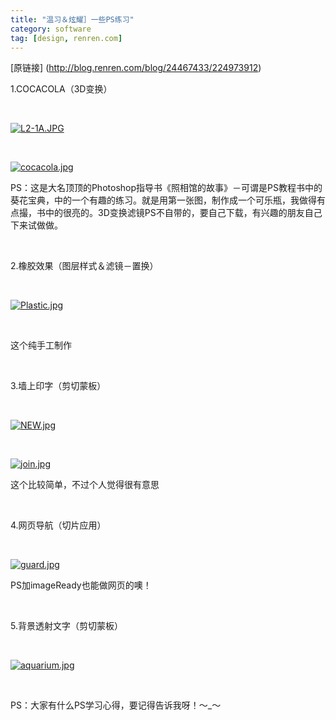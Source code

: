 ```yaml
---
title: "温习＆炫耀］一些PS练习"
category: software
tag: [design, renren.com]
---
```


[原链接] (http://blog.renren.com/blog/24467433/224973912)

<p>1.COCACOLA（3D变换）</p><p>&nbsp;</p><p><a target="_blank" href="http://fm151.img.xiaonei.com/blog/20070809/17/52/A314198331588MUS.jpg"></a><a target="_blank" href="http://fm151.img.xiaonei.com/blog/20070809/18/03/A378192380355MUS.JPG"><img alt="L2-1A.JPG" src="http://fm151.img.xiaonei.com/blog/20070809/18/03/A378192380355MUS.JPG"></a></p><p>&nbsp;</p><p><a target="_blank" href="http://fm141.img.xiaonei.com/blog/20070809/18/03/A380839629746OXC.jpg"><img alt="cocacola.jpg" src="http://fm141.img.xiaonei.com/blog/20070809/18/03/A380839629746OXC.jpg"></a></p><p>PS：这是大名顶顶的Photoshop指导书《照相馆的故事》－可谓是PS教程书中的葵花宝典，中的一个有趣的练习。就是用第一张图，制作成一个可乐瓶，我做得有点撮，书中的很亮的。3D变换滤镜PS不自带的，要自己下载，有兴趣的朋友自己下来试做做。</p><p>&nbsp;</p><p>2.橡胶效果（图层样式＆滤镜－置换）</p><p>&nbsp;</p><p><a target="_blank" href="http://fm161.img.xiaonei.com/blog/20070809/18/08/A411184045517MUS.jpg"><img alt="Plastic.jpg" src="http://fm161.img.xiaonei.com/blog/20070809/18/08/A411184045517MUS.jpg"></a></p><p>&nbsp;</p><p>这个纯手工制作</p><p>&nbsp;</p><p>3.墙上印字（剪切蒙板）</p><p>&nbsp;</p><p><a target="_blank" href="http://fm171.img.xiaonei.com/blog/20070809/18/16/A459065324367OXC.jpg"><img alt="NEW.jpg" src="http://fm171.img.xiaonei.com/blog/20070809/18/16/A459065324367OXC.jpg"></a></p><p>&nbsp;</p><p><a target="_blank" href="http://fm141.img.xiaonei.com/blog/20070809/18/16/A461116043301OXC.jpg"><img alt="join.jpg" src="http://fm141.img.xiaonei.com/blog/20070809/18/16/A461116043301OXC.jpg"></a></p><p>这个比较简单，不过个人觉得很有意思</p><p>&nbsp;</p><p>4.网页导航（切片应用）</p><p>&nbsp;</p><p><a target="_blank" href="http://fm161.img.xiaonei.com/blog/20070809/18/18/A468493023135OXC.jpg"><img alt="guard.jpg" src="http://fm161.img.xiaonei.com/blog/20070809/18/18/A468493023135OXC.jpg"></a></p><p>PS加imageReady也能做网页的噢！</p><p>&nbsp;</p><p>5.背景透射文字（剪切蒙板）</p><p>&nbsp;</p><p><a target="_blank" href="http://fm141.img.xiaonei.com/blog/20070809/18/20/A483992788000GAZ.jpg"><img alt="aquarium.jpg" src="http://fm141.img.xiaonei.com/blog/20070809/18/20/A483992788000GAZ.jpg"></a></p><p>&nbsp;</p><p>PS：大家有什么PS学习心得，要记得告诉我呀！～_～</p>
